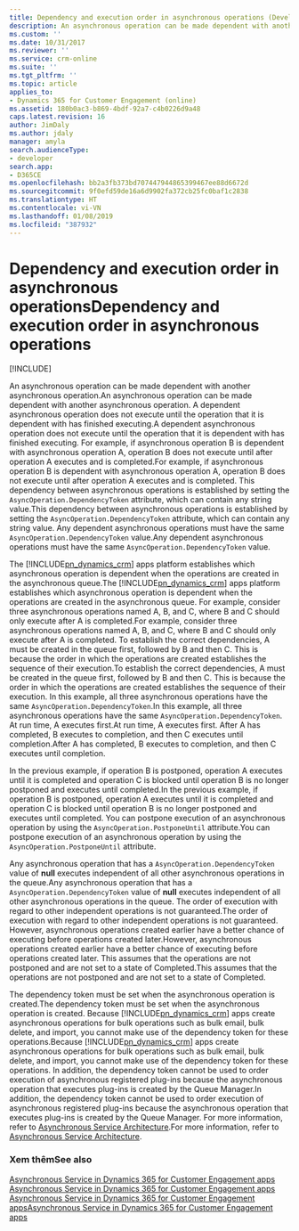 ```yaml
---
title: Dependency and execution order in asynchronous operations (Developer Guide for Dynamics 365 for Customer Engagement apps) | MicrosoftDocs
description: An asynchronous operation can be made dependent with another asynchronous operation. A dependent asynchronous operation does not execute until the operation that it is dependent with has finished executing.
ms.custom: ''
ms.date: 10/31/2017
ms.reviewer: ''
ms.service: crm-online
ms.suite: ''
ms.tgt_pltfrm: ''
ms.topic: article
applies_to:
- Dynamics 365 for Customer Engagement (online)
ms.assetid: 180b0ac3-b869-4bdf-92a7-c4b0226d9a48
caps.latest.revision: 16
author: JimDaly
ms.author: jdaly
manager: amyla
search.audienceType:
- developer
search.app:
- D365CE
ms.openlocfilehash: bb2a3fb373bd707447944865399467ee88d6672d
ms.sourcegitcommit: 9f0efd59de16a6d9902fa372cb25fc0baf1c2838
ms.translationtype: HT
ms.contentlocale: vi-VN
ms.lasthandoff: 01/08/2019
ms.locfileid: "387932"
---
```

# <a name="dependency-and-execution-order-in-asynchronous-operations"></a><span data-ttu-id="711d6-104">Dependency and execution order in asynchronous operations</span><span class="sxs-lookup"><span data-stu-id="711d6-104">Dependency and execution order in asynchronous operations</span></span>

[!INCLUDE[](../includes/cc_applies_to_update_9_0_0.md)]

<span data-ttu-id="711d6-105">An asynchronous operation can be made dependent with another asynchronous operation.</span><span class="sxs-lookup"><span data-stu-id="711d6-105">An asynchronous operation can be made dependent with another asynchronous operation.</span></span> <span data-ttu-id="711d6-106">A dependent asynchronous operation does not execute until the operation that it is dependent with has finished executing.</span><span class="sxs-lookup"><span data-stu-id="711d6-106">A dependent asynchronous operation does not execute until the operation that it is dependent with has finished executing.</span></span> <span data-ttu-id="711d6-107">For example, if asynchronous operation B is dependent with asynchronous operation A, operation B does not execute until after operation A executes and is completed.</span><span class="sxs-lookup"><span data-stu-id="711d6-107">For example, if asynchronous operation B is dependent with asynchronous operation A, operation B does not execute until after operation A executes and is completed.</span></span> <span data-ttu-id="711d6-108">This dependency between asynchronous operations is established by setting the `AsyncOperation.DependencyToken` attribute, which can contain any string value.</span><span class="sxs-lookup"><span data-stu-id="711d6-108">This dependency between asynchronous operations is established by setting the `AsyncOperation.DependencyToken` attribute, which can contain any string value.</span></span> <span data-ttu-id="711d6-109">Any dependent asynchronous operations must have the same `AsyncOperation.DependencyToken` value.</span><span class="sxs-lookup"><span data-stu-id="711d6-109">Any dependent asynchronous operations must have the same `AsyncOperation.DependencyToken` value.</span></span>  
  
 <span data-ttu-id="711d6-110">The [!INCLUDE[pn_dynamics_crm](../includes/pn-dynamics-crm.md)] apps platform establishes which asynchronous operation is dependent when the operations are created in the asynchronous queue.</span><span class="sxs-lookup"><span data-stu-id="711d6-110">The [!INCLUDE[pn_dynamics_crm](../includes/pn-dynamics-crm.md)] apps platform establishes which asynchronous operation is dependent when the operations are created in the asynchronous queue.</span></span> <span data-ttu-id="711d6-111">For example, consider three asynchronous operations named A, B, and C, where B and C should only execute after A is completed.</span><span class="sxs-lookup"><span data-stu-id="711d6-111">For example, consider three asynchronous operations named A, B, and C, where B and C should only execute after A is completed.</span></span> <span data-ttu-id="711d6-112">To establish the correct dependencies, A must be created in the queue first, followed by B and then C. This is because the order in which the operations are created establishes the sequence of their execution.</span><span class="sxs-lookup"><span data-stu-id="711d6-112">To establish the correct dependencies, A must be created in the queue first, followed by B and then C. This is because the order in which the operations are created establishes the sequence of their execution.</span></span> <span data-ttu-id="711d6-113">In this example, all three asynchronous operations have the same `AsyncOperation.DependencyToken`.</span><span class="sxs-lookup"><span data-stu-id="711d6-113">In this example, all three asynchronous operations have the same `AsyncOperation.DependencyToken`.</span></span> <span data-ttu-id="711d6-114">At run time, A executes first.</span><span class="sxs-lookup"><span data-stu-id="711d6-114">At run time, A executes first.</span></span> <span data-ttu-id="711d6-115">After A has completed, B executes to completion, and then C executes until completion.</span><span class="sxs-lookup"><span data-stu-id="711d6-115">After A has completed, B executes to completion, and then C executes until completion.</span></span>  
  
 <span data-ttu-id="711d6-116">In the previous example, if operation B is postponed, operation A executes until it is completed and operation C is blocked until operation B is no longer postponed and executes until completed.</span><span class="sxs-lookup"><span data-stu-id="711d6-116">In the previous example, if operation B is postponed, operation A executes until it is completed and operation C is blocked until operation B is no longer postponed and executes until completed.</span></span> <span data-ttu-id="711d6-117">You can postpone execution of an asynchronous operation by using the `AsyncOperation.PostponeUntil` attribute.</span><span class="sxs-lookup"><span data-stu-id="711d6-117">You can postpone execution of an asynchronous operation by using the `AsyncOperation.PostponeUntil` attribute.</span></span>  
  
 <span data-ttu-id="711d6-118">Any asynchronous operation that has a `AsyncOperation.DependencyToken` value of **null** executes independent of all other asynchronous operations in the queue.</span><span class="sxs-lookup"><span data-stu-id="711d6-118">Any asynchronous operation that has a `AsyncOperation.DependencyToken` value of **null** executes independent of all other asynchronous operations in the queue.</span></span> <span data-ttu-id="711d6-119">The order of execution with regard to other independent operations is not guaranteed.</span><span class="sxs-lookup"><span data-stu-id="711d6-119">The order of execution with regard to other independent operations is not guaranteed.</span></span> <span data-ttu-id="711d6-120">However, asynchronous operations created earlier have a better chance of executing before operations created later.</span><span class="sxs-lookup"><span data-stu-id="711d6-120">However, asynchronous operations created earlier have a better chance of executing before operations created later.</span></span>  <span data-ttu-id="711d6-121">This assumes that the operations are not postponed and are not set to a state of Completed.</span><span class="sxs-lookup"><span data-stu-id="711d6-121">This assumes that the operations are not postponed and are not set to a state of Completed.</span></span>  
  
 <span data-ttu-id="711d6-122">The dependency token must be set when the asynchronous operation is created.</span><span class="sxs-lookup"><span data-stu-id="711d6-122">The dependency token must be set when the asynchronous operation is created.</span></span> <span data-ttu-id="711d6-123">Because [!INCLUDE[pn_dynamics_crm](../includes/pn-dynamics-crm.md)] apps create asynchronous operations for bulk operations such as bulk email, bulk delete, and import, you cannot make use of the dependency token for these operations.</span><span class="sxs-lookup"><span data-stu-id="711d6-123">Because [!INCLUDE[pn_dynamics_crm](../includes/pn-dynamics-crm.md)] apps create asynchronous operations for bulk operations such as bulk email, bulk delete, and import, you cannot make use of the dependency token for these operations.</span></span> <span data-ttu-id="711d6-124">In addition, the dependency token cannot be used to order execution of asynchronous registered plug-ins because the asynchronous operation that executes plug-ins is created by the Queue Manager.</span><span class="sxs-lookup"><span data-stu-id="711d6-124">In addition, the dependency token cannot be used to order execution of asynchronous registered plug-ins because the asynchronous operation that executes plug-ins is created by the Queue Manager.</span></span> <span data-ttu-id="711d6-125">For more information, refer to [Asynchronous Service Architecture](asynchronous-service-architecture.md).</span><span class="sxs-lookup"><span data-stu-id="711d6-125">For more information, refer to [Asynchronous Service Architecture](asynchronous-service-architecture.md).</span></span>  
  
### <a name="see-also"></a><span data-ttu-id="711d6-126">Xem thêm</span><span class="sxs-lookup"><span data-stu-id="711d6-126">See also</span></span>  
 <span data-ttu-id="711d6-127">[Asynchronous Service in Dynamics 365 for Customer Engagement apps](asynchronous-service.md) </span><span class="sxs-lookup"><span data-stu-id="711d6-127">[Asynchronous Service in Dynamics 365 for Customer Engagement apps](asynchronous-service.md) </span></span>  
 [<span data-ttu-id="711d6-128">Asynchronous Service in Dynamics 365 for Customer Engagement apps</span><span class="sxs-lookup"><span data-stu-id="711d6-128">Asynchronous Service in Dynamics 365 for Customer Engagement apps</span></span>](recurrence-pattern-asynchronous-job-execution.md)
